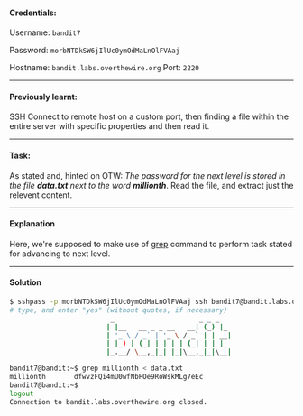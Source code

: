 #### Credentials:
Username: `bandit7`

Password: `morbNTDkSW6jIlUc0ymOdMaLnOlFVAaj`

Hostname: `bandit.labs.overthewire.org`
Port: `2220`

---
#### Previously learnt:
SSH Connect to remote host on a custom port, then finding a file within the entire server with specific properties and then read it.

---
#### Task:

As stated and, hinted on OTW: _The password for the next level is stored in the file  **data.txt**  next to the word  **millionth**_. Read the file, and extract just the relevent content.

---
#### Explanation

Here, we're supposed to make use of [grep](https://www.man7.org/linux/man-pages/man1/grep.1.html) command to perform task stated for advancing to next level.

---
#### Solution
```bash
$ sshpass -p morbNTDkSW6jIlUc0ymOdMaLnOlFVAaj ssh bandit7@bandit.labs.overthewire.org -p 2220
# type, and enter "yes" (without quotes, if necessary)
                         _                     _ _ _
                        | |__   __ _ _ __   __| (_) |_
                        | '_ \ / _` | '_ \ / _` | | __|
                        | |_) | (_| | | | | (_| | | |_
                        |_.__/ \__,_|_| |_|\__,_|_|\__|

bandit7@bandit:~$ grep millionth < data.txt
millionth       dfwvzFQi4mU0wfNbFOe9RoWskMLg7eEc
bandit7@bandit:~$
logout
Connection to bandit.labs.overthewire.org closed.
```
